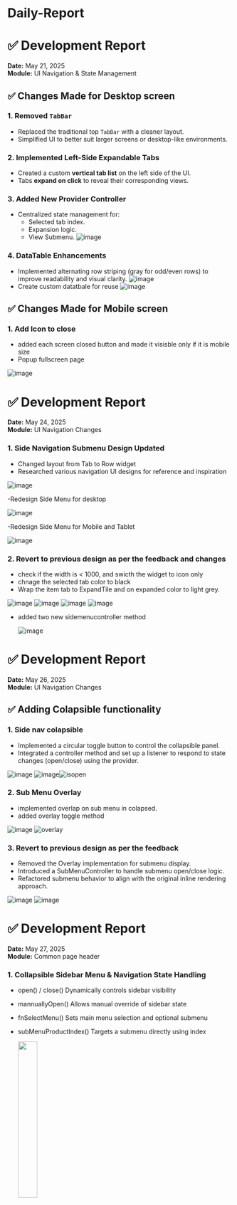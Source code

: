 # Daily-Report

# ✅ Development Report
**Date:** May 21, 2025  
**Module:** UI Navigation & State Management

## ✅ Changes Made for Desktop screen

### 1. Removed `TabBar`
- Replaced the traditional top `TabBar` with a cleaner layout.
- Simplified UI to better suit larger screens or desktop-like environments.

### 2. Implemented Left-Side Expandable Tabs
- Created a custom **vertical tab list** on the left side of the UI.
- Tabs **expand on click** to reveal their corresponding views.


### 3. Added New Provider Controller
- Centralized state management for:
  - Selected tab index.
  - Expansion logic.
  - View Submenu.
![image](https://github.com/user-attachments/assets/07671c6f-da5e-48a3-b4cd-33f45528b1fd)

### 4. DataTable Enhancements
 - Implemented alternating row striping (gray for odd/even rows) to improve readability and visual clarity.
![image](https://github.com/user-attachments/assets/7185b3d1-02ca-42f1-be89-16f81776f7e9)
 - Create custom datatbale for reuse
![image](https://github.com/user-attachments/assets/3114e0b8-f2aa-4c27-9391-2b3988d20292)



## ✅ Changes Made for Mobile screen

### 1. Add Icon to close
- added each screen closed button and made it visisble only if it is mobile size
- Popup fullscreen page

 ![image](https://github.com/user-attachments/assets/2be3ba40-ce7c-42ad-a969-065059142227)


# ✅ Development Report
**Date:** May 24, 2025  
**Module:** UI Navigation Changes

### 1. Side Navigation Submenu Design Updated
- Changed layout from Tab to Row widget
- Researched various navigation UI designs for reference and inspiration

![image](https://github.com/user-attachments/assets/3138a9cf-d8b4-4c17-8b65-f285b9ba61a5)

-Redesign Side Menu for desktop

![image](https://github.com/user-attachments/assets/991023b6-5062-4dd3-b32a-cf6b07b81635)

-Redesign Side Menu for Mobile and Tablet

![image](https://github.com/user-attachments/assets/58a58fd1-7866-41e3-8655-626eb83ec218)

### 2. Revert to previous design as per the feedback and changes
- check if the width is < 1000, and swicth the widget to icon only
- chnage the selected tab color to black
- Wrap the item tab to ExpandTile and on expanded color to light grey.

![image](https://github.com/user-attachments/assets/9307fbcc-2a9c-4878-82d8-152e81bb46a4) ![image](https://github.com/user-attachments/assets/4c63adad-f033-46ca-8cdf-76ec9f079c25) ![image](https://github.com/user-attachments/assets/34ece997-d865-4133-bf21-0d9ed84dbb4c)
![image](https://github.com/user-attachments/assets/ccebb054-55df-4520-9131-1ce437865f51)


- added two new sidemenucontroller method

  ![image](https://github.com/user-attachments/assets/8d5a4fc3-2636-4a77-9b05-8b6c890b6e0f)

# ✅ Development Report
  **Date:** May 26, 2025  
  **Module:** UI Navigation Changes

## ✅ Adding Colapsible functionality

### 1. Side nav colapsible
  - Implemented a circular toggle button to control the collapsible panel.
  - Integrated a controller method and set up a listener to respond to state changes (open/close) using the provider.
    
![image](https://github.com/user-attachments/assets/29097913-8588-4251-9473-ebd56bb8a95c) ![image](https://github.com/user-attachments/assets/5f43d957-c8a5-46fe-80dc-9acd0bc908fe)![isopen](https://github.com/user-attachments/assets/90726b2a-3632-4ff4-a195-294efff0488b)

### 2. Sub Menu Overlay
  - implemented overlap on sub menu in colapsed.
  - added overlay toggle method

![image](https://github.com/user-attachments/assets/12573ed8-dc82-43e3-9f0b-575ce110ab02)  ![overlay](https://github.com/user-attachments/assets/bee68312-3ea6-4bf7-81b5-55c8b4e7633e)

### 3. Revert to previous design as per the feedback
  - Removed the Overlay implementation for submenu display.
  - Introduced a SubMenuController to handle submenu open/close logic.
  - Refactored submenu behavior to align with the original inline rendering approach.

![image](https://github.com/user-attachments/assets/0a1faba0-4a8c-4045-92ca-8cb3bb7d6bb8) ![image](https://github.com/user-attachments/assets/6772368d-c437-4184-a0d7-55fd393d1423)



# ✅ Development Report
**Date:** May 27, 2025  
**Module:** Common page header

### 1. Collapsible Sidebar Menu & Navigation State Handling
- open() / close()	Dynamically controls sidebar visibility
- mannuallyOpen()	Allows manual override of sidebar state
- fnSelectMenu()	Sets main menu selection and optional submenu
- subMenuProductIndex()	Targets a submenu directly using index

  <img src="https://github.com/user-attachments/assets/7d6b1eb6-bfdf-4fe7-bf8b-35922989d75d" width="30%" />
 


